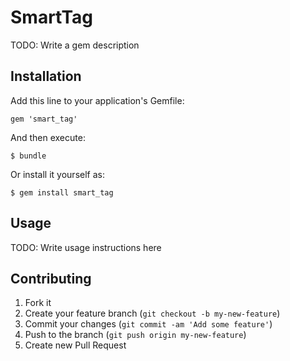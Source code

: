 # SmartTag

TODO: Write a gem description

## Installation

Add this line to your application's Gemfile:

    gem 'smart_tag'

And then execute:

    $ bundle

Or install it yourself as:

    $ gem install smart_tag

## Usage

TODO: Write usage instructions here

## Contributing

1. Fork it
2. Create your feature branch (`git checkout -b my-new-feature`)
3. Commit your changes (`git commit -am 'Add some feature'`)
4. Push to the branch (`git push origin my-new-feature`)
5. Create new Pull Request
